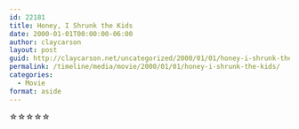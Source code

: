 ```yaml
---
id: 22181
title: Honey, I Shrunk the Kids
date: 2000-01-01T00:00:00-06:00
author: claycarson
layout: post
guid: http://claycarson.net/uncategorized/2000/01/01/honey-i-shrunk-the-kids/
permalink: /timeline/media/movie/2000/01/01/honey-i-shrunk-the-kids/
categories:
  - Movie
format: aside
---
```

<div class="media-details"></div>

<div class="media-creator"></div>

<div class="media-rating">☆☆☆☆☆</div>